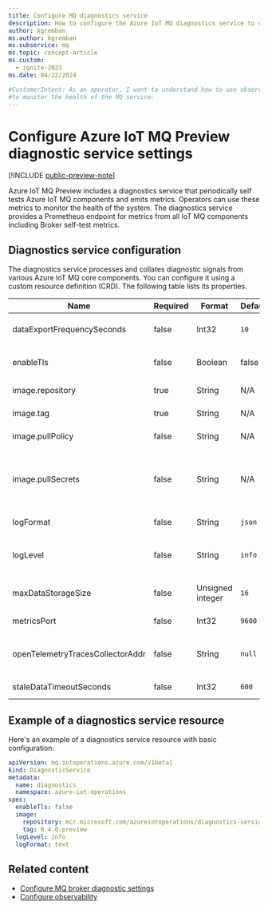 ```yaml
---
title: Configure MQ diagnostics service
description: How to configure the Azure IoT MQ diagnostics service to create a Prometheus endpoint, and monitor the health of the system.
author: kgremban
ms.author: kgremban
ms.subservice: mq
ms.topic: concept-article
ms.custom:
  - ignite-2023
ms.date: 04/22/2024

#CustomerIntent: As an operator, I want to understand how to use observability and diagnostics 
#to monitor the health of the MQ service.
---
```


# Configure Azure IoT MQ Preview diagnostic service settings

[!INCLUDE [public-preview-note](../includes/public-preview-note.md)]

Azure IoT MQ Preview includes a diagnostics service that periodically self tests Azure IoT MQ components and emits metrics. Operators can use these metrics to monitor the health of the system. The diagnostics service provides a Prometheus endpoint for metrics from all IoT MQ components including Broker self-test metrics.


## Diagnostics service configuration

The diagnostics service processes and collates diagnostic signals from various Azure IoT MQ core components. You can configure it using a custom resource definition (CRD). The following table lists its properties.

| Name | Required | Format | Default | Description |
| --- | --- | --- | --- | --- |
| dataExportFrequencySeconds | false | Int32 | `10` | Frequency in seconds for data export |
| enableTls | false | Boolean | false | Enable TLS for the diagnostics service |
| image.repository | true | String | N/A | Docker image name |
| image.tag | true | String | N/A | Docker image tag |
| image.pullPolicy | false | String | N/A | Image pull policy to use |
| image.pullSecrets | false | String | N/A | Kubernetes secret containing docker authentication details |
| logFormat | false | String | `json` | Log format. `json` or `text` |
| logLevel | false | String | `info` | Log level. `trace`, `debug`, `info`, `warn`, or `error`. |
| maxDataStorageSize | false | Unsigned integer | `16` | Maximum data storage size in MiB |
| metricsPort | false | Int32 | `9600` | Port for metrics |
| openTelemetryTracesCollectorAddr | false | String | `null` | Endpoint URL of the OpenTelemetry collector |
| staleDataTimeoutSeconds | false | Int32 | `600` | Data timeouts in seconds |

## Example of a diagnostics service resource

Here's an example of a diagnostics service resource with basic configuration:

```yaml
apiVersion: mq.iotoperations.azure.com/v1beta1
kind: DiagnosticService
metadata:
  name: diagnostics
  namespace: azure-iot-operations
spec:
  enableTls: false
  image:
    repository: mcr.microsoft.com/azureiotoperations/diagnostics-service
    tag: 0.4.0-preview
  logLevel: info
  logFormat: text
```

## Related content

- [Configure MQ broker diagnostic settings](../manage-mqtt-broker/howto-configure-availability-scale.md#configure-mq-broker-diagnostic-settings)
- [Configure observability](../configure-observability-monitoring/howto-configure-observability.md)
